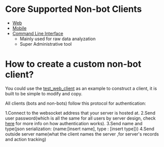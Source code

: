 # Core Supported Non-bot Clients
* [Web](https://github.com/House-of-IoT/HOI-GeneralServer)
* [Mobile](https://github.com/House-of-IoT/HOI-MobileClient)
* [Command Line Interface](https://github.com/House-of-IoT/HOI-CLI)
  * Mainly used for raw data analyzation
  * Super Administrative tool

# How to create a custom non-bot client?

You could use the [test_web_client](https://github.com/House-of-IoT/HOI-GeneralServer/blob/master/TestClients/test_web_client.py)
as an example to construct a client, it is built to be simple to modify and copy.

All clients (bots and non-bots) follow this protocol for authentication:

1.Connect to the websocket address that your server is hosted at.
2.Send user password(which is all the same for all users by server design, check [here](https://github.com/House-of-IoT/HOI-GeneralServer/blob/master/Docs/ArchitecturalDesign.MD) for more info on how authentication works).
3.Send name and type(json serialization: {name:[insert name], type : [insert type]})
4.Send outside server name(what the client names the server ,for server's records and action tracking)



